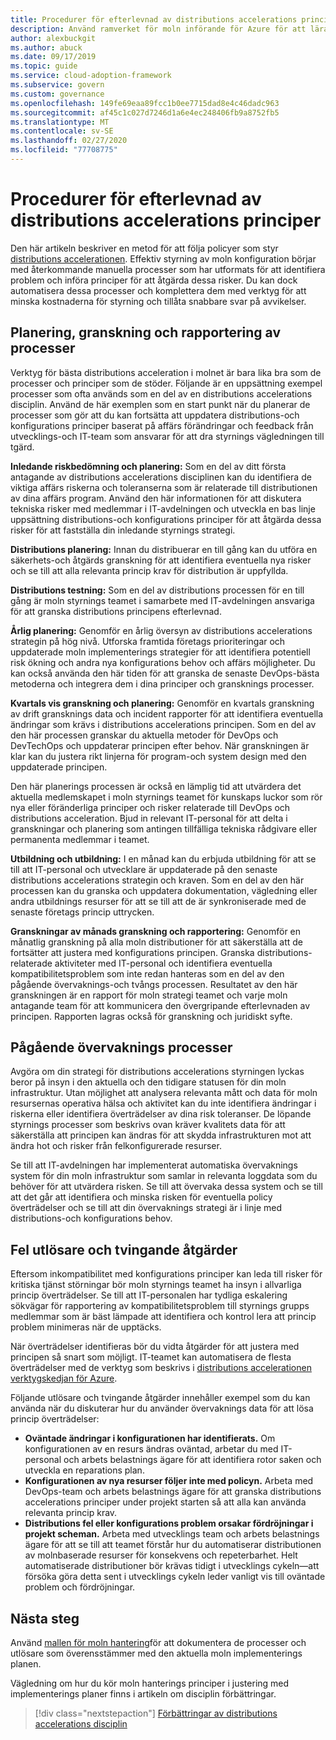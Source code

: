 ```yaml
---
title: Procedurer för efterlevnad av distributions accelerations principer
description: Använd ramverket för moln införande för Azure för att lära dig hur du skapar processer som har stöd för en hanterings disciplin för distributions hantering.
author: alexbuckgit
ms.author: abuck
ms.date: 09/17/2019
ms.topic: guide
ms.service: cloud-adoption-framework
ms.subservice: govern
ms.custom: governance
ms.openlocfilehash: 149fe69eaa89fcc1b0ee7715dad8e4c46dadc963
ms.sourcegitcommit: af45c1c027d7246d1a6e4ec248406fb9a8752fb5
ms.translationtype: MT
ms.contentlocale: sv-SE
ms.lasthandoff: 02/27/2020
ms.locfileid: "77708775"
---
```

# <a name="deployment-acceleration-policy-compliance-processes"></a>Procedurer för efterlevnad av distributions accelerations principer

Den här artikeln beskriver en metod för att följa policyer som styr [distributions accelerationen](./index.md). Effektiv styrning av moln konfiguration börjar med återkommande manuella processer som har utformats för att identifiera problem och införa principer för att åtgärda dessa risker. Du kan dock automatisera dessa processer och komplettera dem med verktyg för att minska kostnaderna för styrning och tillåta snabbare svar på avvikelser.

## <a name="planning-review-and-reporting-processes"></a>Planering, granskning och rapportering av processer

Verktyg för bästa distributions acceleration i molnet är bara lika bra som de processer och principer som de stöder. Följande är en uppsättning exempel processer som ofta används som en del av en distributions accelerations disciplin. Använd de här exemplen som en start punkt när du planerar de processer som gör att du kan fortsätta att uppdatera distributions-och konfigurations principer baserat på affärs förändringar och feedback från utvecklings-och IT-team som ansvarar för att dra styrnings vägledningen till tgärd.

**Inledande riskbedömning och planering:** Som en del av ditt första antagande av distributions accelerations disciplinen kan du identifiera de viktiga affärs riskerna och toleranserna som är relaterade till distributionen av dina affärs program. Använd den här informationen för att diskutera tekniska risker med medlemmar i IT-avdelningen och utveckla en bas linje uppsättning distributions-och konfigurations principer för att åtgärda dessa risker för att fastställa din inledande styrnings strategi.

**Distributions planering:** Innan du distribuerar en till gång kan du utföra en säkerhets-och åtgärds granskning för att identifiera eventuella nya risker och se till att alla relevanta princip krav för distribution är uppfyllda.

**Distributions testning:** Som en del av distributions processen för en till gång är moln styrnings teamet i samarbete med IT-avdelningen ansvariga för att granska distributions principens efterlevnad.

**Årlig planering:** Genomför en årlig översyn av distributions accelerations strategin på hög nivå. Utforska framtida företags prioriteringar och uppdaterade moln implementerings strategier för att identifiera potentiell risk ökning och andra nya konfigurations behov och affärs möjligheter. Du kan också använda den här tiden för att granska de senaste DevOps-bästa metoderna och integrera dem i dina principer och gransknings processer.

**Kvartals vis granskning och planering:** Genomför en kvartals granskning av drift gransknings data och incident rapporter för att identifiera eventuella ändringar som krävs i distributions accelerations principen. Som en del av den här processen granskar du aktuella metoder för DevOps och DevTechOps och uppdaterar principen efter behov. När granskningen är klar kan du justera rikt linjerna för program-och system design med den uppdaterade principen.

Den här planerings processen är också en lämplig tid att utvärdera det aktuella medlemskapet i moln styrnings teamet för kunskaps luckor som rör nya eller föränderliga principer och risker relaterade till DevOps och distributions acceleration. Bjud in relevant IT-personal för att delta i granskningar och planering som antingen tillfälliga tekniska rådgivare eller permanenta medlemmar i teamet.

**Utbildning och utbildning:** I en månad kan du erbjuda utbildning för att se till att IT-personal och utvecklare är uppdaterade på den senaste distributions accelerations strategin och kraven. Som en del av den här processen kan du granska och uppdatera dokumentation, vägledning eller andra utbildnings resurser för att se till att de är synkroniserade med de senaste företags princip uttrycken.

**Granskningar av månads granskning och rapportering:** Genomför en månatlig granskning på alla moln distributioner för att säkerställa att de fortsätter att justera med konfigurations principen. Granska distributions-relaterade aktiviteter med IT-personal och identifiera eventuella kompatibilitetsproblem som inte redan hanteras som en del av den pågående övervaknings-och tvångs processen. Resultatet av den här granskningen är en rapport för moln strategi teamet och varje moln antagande team för att kommunicera den övergripande efterlevnaden av principen. Rapporten lagras också för granskning och juridiskt syfte.

## <a name="ongoing-monitoring-processes"></a>Pågående övervaknings processer

Avgöra om din strategi för distributions accelerations styrningen lyckas beror på insyn i den aktuella och den tidigare statusen för din moln infrastruktur. Utan möjlighet att analysera relevanta mått och data för moln resursernas operativa hälsa och aktivitet kan du inte identifiera ändringar i riskerna eller identifiera överträdelser av dina risk toleranser. De löpande styrnings processer som beskrivs ovan kräver kvalitets data för att säkerställa att principen kan ändras för att skydda infrastrukturen mot att ändra hot och risker från felkonfigurerade resurser.

Se till att IT-avdelningen har implementerat automatiska övervaknings system för din moln infrastruktur som samlar in relevanta loggdata som du behöver för att utvärdera risken. Se till att övervaka dessa system och se till att det går att identifiera och minska risken för eventuella policy överträdelser och se till att din övervaknings strategi är i linje med distributions-och konfigurations behov.

## <a name="violation-triggers-and-enforcement-actions"></a>Fel utlösare och tvingande åtgärder

Eftersom inkompatibilitet med konfigurations principer kan leda till risker för kritiska tjänst störningar bör moln styrnings teamet ha insyn i allvarliga princip överträdelser. Se till att IT-personalen har tydliga eskalering sökvägar för rapportering av kompatibilitetsproblem till styrnings grupps medlemmar som är bäst lämpade att identifiera och kontrol lera att princip problem minimeras när de upptäcks.

När överträdelser identifieras bör du vidta åtgärder för att justera med principen så snart som möjligt. IT-teamet kan automatisera de flesta överträdelser med de verktyg som beskrivs i [distributions accelerationen verktygskedjan för Azure](./toolchain.md).

Följande utlösare och tvingande åtgärder innehåller exempel som du kan använda när du diskuterar hur du använder övervaknings data för att lösa princip överträdelser:

- **Oväntade ändringar i konfigurationen har identifierats.** Om konfigurationen av en resurs ändras oväntad, arbetar du med IT-personal och arbets belastnings ägare för att identifiera rotor saken och utveckla en reparations plan.
- **Konfigurationen av nya resurser följer inte med policyn.** Arbeta med DevOps-team och arbets belastnings ägare för att granska distributions accelerations principer under projekt starten så att alla kan använda relevanta princip krav.
- **Distributions fel eller konfigurations problem orsakar fördröjningar i projekt scheman.** Arbeta med utvecklings team och arbets belastnings ägare för att se till att teamet förstår hur du automatiserar distributionen av molnbaserade resurser för konsekvens och repeterbarhet. Helt automatiserade distributioner bör krävas tidigt i utvecklings cykeln&mdash;att försöka göra detta sent i utvecklings cykeln leder vanligt vis till oväntade problem och fördröjningar.

## <a name="next-steps"></a>Nästa steg

Använd [mallen för moln hantering](./template.md)för att dokumentera de processer och utlösare som överensstämmer med den aktuella moln implementerings planen.

Vägledning om hur du kör moln hanterings principer i justering med implementerings planer finns i artikeln om disciplin förbättringar.

> [!div class="nextstepaction"]
> [Förbättringar av distributions accelerations disciplin](./discipline-improvement.md)

